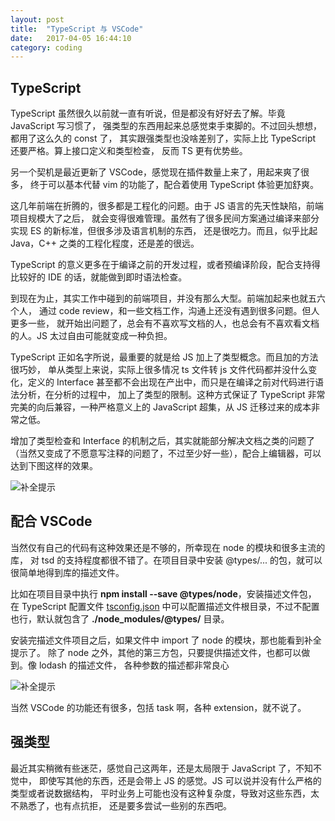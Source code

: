 ```yaml
---
layout: post
title:  "TypeScript 与 VSCode"
date:   2017-04-05 16:44:10
category: coding
---
```


## TypeScript

TypeScript 虽然很久以前就一直有听说，但是都没有好好去了解。毕竟 JavaScript 写习惯了，
强类型的东西用起来总感觉束手束脚的。不过回头想想，都用了这么久的 const 了，
其实跟强类型也没啥差别了，实际上比 TypeScript 还要严格。算上接口定义和类型检查，
反而 TS 更有优势些。

另一个契机是最近更新了 VSCode，感觉现在插件数量上来了，用起来爽了很多，
终于可以基本代替 vim 的功能了，配合着使用 TypeScript 体验更加舒爽。

这几年前端在折腾的，很多都是工程化的问题。由于 JS 语言的先天性缺陷，前端项目规模大了之后，
就会变得很难管理。虽然有了很多民间方案通过编译来部分实现 ES 的新标准，但很多涉及语言机制的东西，
还是很吃力。而且，似乎比起 Java，C++ 之类的工程化程度，还是差的很远。

TypeScript 的意义更多在于编译之前的开发过程，或者预编译阶段，配合支持得比较好的
IDE 的话，就能做到即时语法检查。

到现在为止，其实工作中碰到的前端项目，并没有那么大型。前端加起来也就五六个人，
通过 code review，和一些文档工作，沟通上还没有遇到很多问题。但人更多一些，
就开始出问题了，总会有不喜欢写文档的人，也总会有不喜欢看文档的人。JS
太过自由可能就变成一种负担。

TypeScript 正如名字所说，最重要的就是给 JS 加上了类型概念。而且加的方法很巧妙，
单从类型上来说，实际上很多情况 ts 文件转 js 文件代码都并没什么变化，定义的 Interface
甚至都不会出现在产出中，而只是在编译之前对代码进行语法分析，在分析的过程中，
加上了类型的限制。这种方式保证了 TypeScript 非常完美的向后兼容，一种严格意义上的
JavaScript 超集，从 JS 迁移过来的成本非常之低。

增加了类型检查和 Interface 的机制之后，其实就能部分解决文档之类的问题了
（当然又变成了不愿意写注释的问题了，不过至少好一些），配合上编辑器，可以达到下图这样的效果。

![补全提示](http://crazydogs.github.io/images/typescript1.png)

## 配合 VSCode

当然仅有自己的代码有这种效果还是不够的，所幸现在 node 的模块和很多主流的库，
对 tsd 的支持程度都很不错了。在项目目录中安装 @types/... 的包，就可以很简单地得到库的描述文件。

比如在项目目录中执行 **npm install --save @types/node**，安装描述文件包，
在 TypeScript 配置文件 [tsconfig.json](https://zhongsp.gitbooks.io/typescript-handbook/content/doc/handbook/tsconfig.json.html#types-typeroots-and-types)
中可以配置描述文件根目录，不过不配置也行，默认就包含了 **./node_modules/@types/**
目录。

安装完描述文件项目之后，如果文件中 import 了 node 的模块，那也能看到补全提示了。
除了 node 之外，其他的第三方包，只要提供描述文件，也都可以做到。像 lodash 的描述文件，
各种参数的描述都非常良心

![补全提示](http://crazydogs.github.io/images/typescript2.png)

当然 VSCode 的功能还有很多，包括 task 啊，各种 extension，就不说了。

## 强类型

最近其实稍微有些迷茫，感觉自己这两年，还是太局限于 JavaScript 了，不知不觉中，
即使写其他的东西，还是会带上 JS 的感觉。JS 可以说并没有什么严格的类型或者说数据结构，
平时业务上可能也没有这种复杂度，导致对这些东西，太不熟悉了，也有点抗拒，
还是要多尝试一些别的东西吧。
